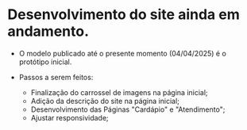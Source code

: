 # Desenvolvimento do site ainda em andamento.

* O modelo publicado até o presente momento (04/04/2025) é o protótipo inicial.

* Passos a serem feitos:

  * Finalização do carrossel de imagens na página inicial;
  * Adição da descrição do site na página inicial;
  * Desenvolvimento das Páginas "Cardápio" e "Atendimento";
  * Ajustar responsividade;
